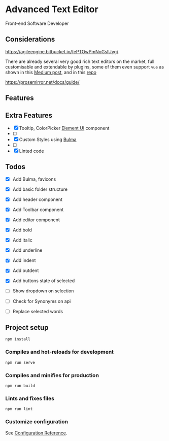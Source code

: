 # Advanced Text Editor

Front-end Software Developer

## Considerations
https://agileengine.bitbucket.io/fePTOwPmNoGsIUyg/


There are already several very good rich text editors on the market, full customisable and extendable by plugins, some of them even support `vue` as shown in this [Medium post](https://medium.com/mounoydev/vue-component-rich-text-editor-wysiwyg-59b57052d5b3), and in this [repo](https://github.com/dok/awesome-text-editing)

https://prosemirror.net/docs/guide/

## Features

## Extra Features 

- [x] Tooltip, ColorPicker [Element UI](https://element.eleme.io) component
- [ ]
- [x] Custom Styles using [Bulma](https://bulma.io/)
- [ ] 
- [x] Linted code

## Todos

- [x] Add Bulma, favicons
- [x] Add basic folder structure
- [x] Add header component
- [x] Add Toolbar component
- [x] Add editor component
- [x] Add bold 
- [x] Add italic
- [x] Add underline
- [x] Add indent
- [x] Add outdent
- [x] Add buttons state of selected

- [ ] Show dropdown on selection
- [ ] Check for Synonyms on api
- [ ] Replace selected words


## Project setup
```
npm install
```

### Compiles and hot-reloads for development
```
npm run serve
```

### Compiles and minifies for production
```
npm run build
```

### Lints and fixes files
```
npm run lint
```

### Customize configuration
See [Configuration Reference](https://cli.vuejs.org/config/).
